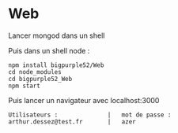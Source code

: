 # Web

Lancer mongod dans un shell

Puis dans un shell node :

	npm install bigpurple52/Web
	cd node_modules
	cd bigpurple52_Web
	npm start

Puis lancer un navigateur avec localhost:3000

	Utilisateurs :				|	mot de passe :
	arthur.dessez@test.fr 		|	azer